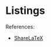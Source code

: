 # Listings

References:

- [ShareLaTeX](https://www.sharelatex.com/learn/Code_Highlighting_with_minted)
